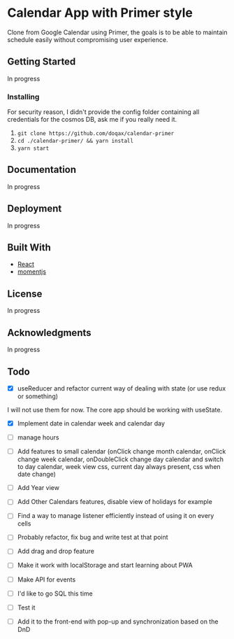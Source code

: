 # Calendar App with Primer style

Clone from Google Calendar using Primer, the goals is to be able to maintain schedule easily without compromising user experience.

## Getting Started

In progress

### Installing

For security reason, I didn't provide the config folder containing all credentials for the cosmos DB, ask me if you really need it.

1. `git clone https://github.com/doqax/calendar-primer`
2. `cd ./calendar-primer/ && yarn install`
3. `yarn start`

## Documentation

In progress

## Deployment

In progress

## Built With

- [React](*)
- [momentjs](*)

## License

In progress

## Acknowledgments

In progress

## Todo

- [X] useReducer and refactor current way of dealing with state (or use redux or something)

I will not use them for now. The core app should be working with useState.

- [X] Implement date in calendar week and calendar day
- [ ] manage hours
- [ ] Add features to small calendar (onClick change month calendar, onClick change week calendar, onDoubleClick change day calendar and switch to day calendar, week view css, current day always present, css when date change)
- [ ] Add Year view
- [ ] Add Other Calendars features, disable view of holidays for example
- [ ] Find a way to manage listener efficiently instead of using it on every cells
- [ ] Probably refactor, fix bug and write test at that point
- [ ] Add drag and drop feature
- [ ] Make it work with localStorage and start learning about PWA

- [ ] Make API for events
- [ ] I'd like to go SQL this time
- [ ] Test it
- [ ] Add it to the front-end with pop-up and synchronization based on the DnD

